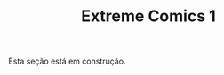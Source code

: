 ﻿---
layout: post-ea

title: Extreme Comics 1
meta: Extreme Comics 1
logo: S.jpg
order: 2

category: comics

lang: pt
ref: first_comics
---

Esta seção está em construção.
